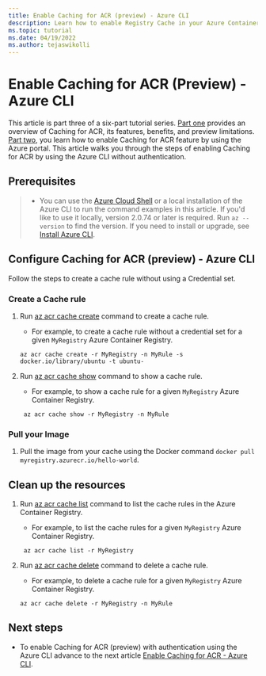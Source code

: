 ```yaml
---
title: Enable Caching for ACR (preview) - Azure CLI 
description: Learn how to enable Registry Cache in your Azure Container Registry using Azure CLI.
ms.topic: tutorial
ms.date: 04/19/2022
ms.author: tejaswikolli
---
```


# Enable Caching for ACR (Preview) - Azure CLI

This article is part three of a six-part tutorial series. [Part one](tutorial-registry-cache.md) provides an overview of Caching for ACR, its features, benefits, and preview limitations. [Part two](tutorial-enable-registry-cache.md), you learn how to enable Caching for ACR feature by using the Azure portal. This article walks you through the steps of enabling Caching for ACR by using the Azure CLI without authentication.

## Prerequisites

>* You can use the [Azure Cloud Shell][Azure Cloud Shell] or a local installation of the Azure CLI to run the command examples in this article. If you'd like to use it locally, version 2.0.74 or later is required. Run `az --version` to find the version. If you need to install or upgrade, see [Install Azure CLI][Install Azure CLI].

## Configure Caching for ACR (preview)  - Azure CLI

Follow the steps to create a cache rule without using a Credential set.

### Create a Cache rule

1. Run [az acr cache create][az-acr-cache-create] command to create a cache rule.

    - For example, to create a cache rule without a credential set for a given `MyRegistry` Azure Container Registry.

    ```azurecli-interactive
    az acr cache create -r MyRegistry -n MyRule -s docker.io/library/ubuntu -t ubuntu-
    ```

2. Run [az acr cache show][az-acr-cache-show] command to show a cache rule.

    - For example, to show a cache rule for a given `MyRegistry` Azure Container Registry.
 
    ```azurecli-interactive
     az acr cache show -r MyRegistry -n MyRule
    ```

### Pull your Image

1. Pull the image from your cache using the Docker command `docker pull myregistry.azurecr.io/hello-world`.


## Clean up the resources

1. Run [az acr cache list][az-acr-cache-list] command to list the cache rules in the Azure Container Registry.

    - For example, to list the cache rules for a given `MyRegistry` Azure Container Registry.

    ```azurecli-interactive
     az acr cache list -r MyRegistry
    ```

2. Run [az acr cache delete][az-acr-cache-delete] command to delete a cache rule.

    - For example, to delete a cache rule for a given `MyRegistry` Azure Container Registry.

    ```azurecli-interactive
    az acr cache delete -r MyRegistry -n MyRule
    ```

## Next steps

* To enable Caching for ACR (preview) with authentication using the Azure CLI advance to the next article [Enable Caching for ACR - Azure CLI](tutorial-enable-registry-cache-auth-cli.md).

<!-- LINKS - External -->
[create-and-store-keyvault-credentials]:../key-vault/secrets/quick-create-cli.md
[Install Azure CLI]: /cli/azure/install-azure-cli
[Azure Cloud Shell]: /azure/cloud-shell/quickstart
[az-acr-cache-create]:/cli/azure/acr/cache#az-acr-cache-create
[az-acr-cache-show]:/cli/azure/acr/cache#az-acr-cache-show
[az-acr-cache-list]:/cli/azure/acr/cache#az-acr-cache-list
[az-acr-cache-delete]:/cli/azure/acr/cache#az-acr-cache-delete